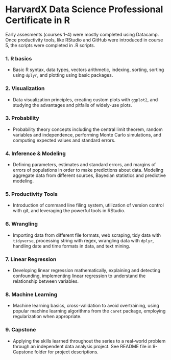 # HarvardX Data Science Professional Certificate in R

Early assesments (courses 1-4) were mostly completed using Datacamp. Once productivity tools, like RStudio and GitHub were introduced in course 5, the scripts were completed in .R scripts.


### 1. R basics
- Basic R syntax, data types, vectors arithmetic, indexing, sorting, sorting using `dplyr`, and plotting using basic packages.

### 2. Visualization
- Data visualization principles, creating custom plots with `ggplot2`, and studying the advantages and pitfalls of widely-use plots.

### 3. Probability
- Probability theory concepts including the central limit theorem, random variables and independence, performing Monte Carlo simulations, and computing expected values and standard errors.

### 4. Inference & Modeling
- Defining parameters, estimates and standard errors, and margins of errors of populations in order to make predictions about data. Modeling aggregate data from different sources, Bayesian statistics and predictive modeling.

### 5. Productivity Tools
- Introduction of command line filing system, utilization of version control with git, and leveraging the powerful tools in RStudio.

### 6. Wrangling
- Importing data from different file formats, web scraping, tidy data with `tidyverse`, processing string with regex, wrangling data with `dplyr`, handling date and time formats in data, and text mining.

### 7. Linear Regression
- Developing linear regression mathematically, explaining and detecting confounding, implementing linear regression to understand the relationship between variables.

### 8. Machine Learning
- Machine learning basics, cross-validation to avoid overtraining, using popular machine learning algorithms from the `caret` package, employing regularization when appropriate.

### 9. Capstone
- Applying the skills learned throughout the series to a real-world problem through an independent data analysis project. See README file in 9-Capstone folder for project descriptions.
